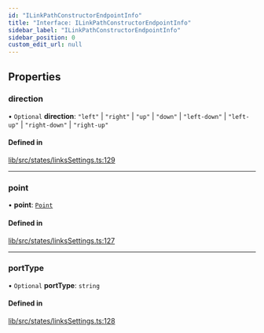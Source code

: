 ```yaml
---
id: "ILinkPathConstructorEndpointInfo"
title: "Interface: ILinkPathConstructorEndpointInfo"
sidebar_label: "ILinkPathConstructorEndpointInfo"
sidebar_position: 0
custom_edit_url: null
---
```


## Properties

### direction

• `Optional` **direction**: ``"left"`` \| ``"right"`` \| ``"up"`` \| ``"down"`` \| ``"left-down"`` \| ``"left-up"`` \| ``"right-down"`` \| ``"right-up"``

#### Defined in

[lib/src/states/linksSettings.ts:129](https://github.com/tokarchyn/react-easy-diagram/blob/370fa2c/lib/src/states/linksSettings.ts#L129)

___

### point

• **point**: [`Point`](../#point)

#### Defined in

[lib/src/states/linksSettings.ts:127](https://github.com/tokarchyn/react-easy-diagram/blob/370fa2c/lib/src/states/linksSettings.ts#L127)

___

### portType

• `Optional` **portType**: `string`

#### Defined in

[lib/src/states/linksSettings.ts:128](https://github.com/tokarchyn/react-easy-diagram/blob/370fa2c/lib/src/states/linksSettings.ts#L128)
